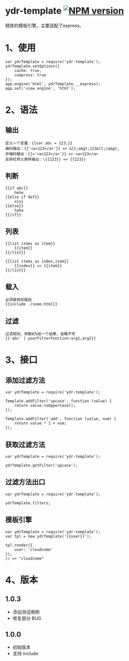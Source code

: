 # ydr-template [![NPM version](https://img.shields.io/npm/v/ydr-template.svg?style=flat)](https://npmjs.org/package/ydr-template)

精炼的模板引擎。主要适配了express。

# 1、使用
```
var ydrTemplate = require('ydr-template');
ydrTemplate.setOptions({
	cache: true,
	compress: true
});
app.engine('html', ydrTemplate.__express);
app.set('view engine', 'html');
```

# 2、语法

## 输出
```
定义一个变量：{{var abc = 123;}}
编码输出：{{'<a>123</a>'}} => &lt;a&gt;123&lt;/a&gt;
非编码输出：{{='<a>123</a>'}} => <a>123</a>
反斜杠转义原样输出：\{{123}} => {{123}}
```

## 判断
```
{{if abc}}
	hehe
{{else if def}}
	xixi
{{else}}
	haha
{{/if}}
```

## 列表
```
{{list items as item}}
	{{item}}
{{/list}}

{{list items as index,item}}
	{{index}} => {{item}}
{{/list}}
```

## 载入
```
必须是相对路径
{{include ./some.html}}
```

## 过滤
```
过滤规则，参数0为前一个结果，省略不写
{{'abc' | yourFilterFunction:arg1,arg2}}
```

# 3、接口

## 添加过滤方法
```
var ydrTemplate = require('ydr-template');

Template.addFilter('upcase', function (value) {
    return value.toUpperCase();
});

Template.addFilter('add', function (value, num) {
    return value * 1 + num;
});
```


## 获取过滤方法
```
var ydrTemplate = require('ydr-template');

ydrTemplate.getFilter('upcase');
```

## 过滤方法出口
```
var ydrTemplate = require('ydr-template');

ydrTemplate.filters;
```

## 模板引擎
```
var ydrTemplate = require('ydr-template');
var tpl = new ydrTemplate('{{user}}');

tpl.render({
    user: 'cloudcome'
});
// => "cloudcome"
```


# 4、版本

## 1.0.3
- 添加测试用例
- 修复部分 BUG

## 1.0.0
- 初始版本
- 支持 include